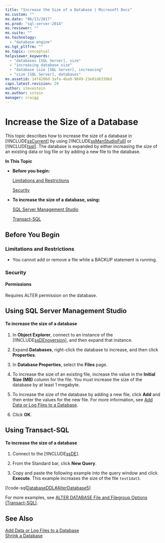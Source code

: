 ```yaml
---
title: "Increase the Size of a Database | Microsoft Docs"
ms.custom: ""
ms.date: "06/13/2017"
ms.prod: "sql-server-2014"
ms.reviewer: ""
ms.suite: ""
ms.technology: 
  - "database-engine"
ms.tgt_pltfrm: ""
ms.topic: conceptual
helpviewer_keywords: 
  - "databases [SQL Server], size"
  - "increasing database size"
  - "database size [SQL Server], increasing"
  - "size [SQL Server], databases"
ms.assetid: 14f4206d-3afa-4ba9-9849-23e81d63306d
caps.latest.revision: 29
author: stevestein
ms.author: sstein
manager: craigg
---
```

# Increase the Size of a Database
  This topic describes how to increase the size of a database in [!INCLUDE[ssCurrent](../../includes/sscurrent-md.md)] by using [!INCLUDE[ssManStudioFull](../../includes/ssmanstudiofull-md.md)] or [!INCLUDE[tsql](../../includes/tsql-md.md)]. The database is expanded by either increasing the size of an existing data or log file or by adding a new file to the database.  
  
 **In This Topic**  
  
-   **Before you begin:**  
  
     [Limitations and Restrictions](#Restrictions)  
  
     [Security](#Security)  
  
-   **To increase the size of a database, using:**  
  
     [SQL Server Management Studio](#SSMSProcedure)  
  
     [Transact-SQL](#TsqlProcedure)  
  
##  <a name="BeforeYouBegin"></a> Before You Begin  
  
###  <a name="Restrictions"></a> Limitations and Restrictions  
  
-   You cannot add or remove a file while a BACKUP statement is running.  
  
###  <a name="Security"></a> Security  
  
####  <a name="Permissions"></a> Permissions  
 Requires ALTER permission on the database.  
  
##  <a name="SSMSProcedure"></a> Using SQL Server Management Studio  
  
#### To increase the size of a database  
  
1.  In **Object Explorer**, connect to an instance of the [!INCLUDE[ssDEnoversion](../../includes/ssdenoversion-md.md)], and then expand that instance.  
  
2.  Expand **Databases**, right-click the database to increase, and then click **Properties**.  
  
3.  In **Database Properties**, select the **Files** page.  
  
4.  To increase the size of an existing file, increase the value in the **Initial Size (MB)** column for the file. You must increase the size of the database by at least 1 megabyte.  
  
5.  To increase the size of the database by adding a new file, click **Add** and then enter the values for the new file. For more information, see [Add Data or Log Files to a Database](add-data-or-log-files-to-a-database.md).  
  
6.  Click **OK**.  
  
##  <a name="TsqlProcedure"></a> Using Transact-SQL  
  
#### To increase the size of a database  
  
1.  Connect to the [!INCLUDE[ssDE](../../includes/ssde-md.md)].  
  
2.  From the Standard bar, click **New Query**.  
  
3.  Copy and paste the following example into the query window and click **Execute**. This example increases the size of the file `test1dat3`.  
  
 [!code-sql[DatabaseDDL#AlterDatabase5](../../snippets/tsql/SQL14/tsql/databaseddl/transact-sql/alterdatabase.sql#alterdatabase5)]  
  
 For more examples, see [ALTER DATABASE File and Filegroup Options &#40;Transact-SQL&#41;](/sql/t-sql/statements/alter-database-transact-sql-file-and-filegroup-options).  
  
## See Also  
 [Add Data or Log Files to a Database](add-data-or-log-files-to-a-database.md)   
 [Shrink a Database](shrink-a-database.md)  
  
  
